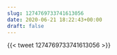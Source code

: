 ```yaml
---
slug: 1274769733741613056
date: 2020-06-21 18:22:43+00:00
draft: false
---
```


{{< tweet 1274769733741613056 >}}
